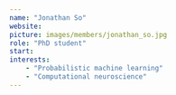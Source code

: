 ```yaml
---
name: "Jonathan So"
website:
picture: images/members/jonathan_so.jpg
role: "PhD student"
start:
interests:
    - "Probabilistic machine learning"
    - "Computational neuroscience"
---
```

